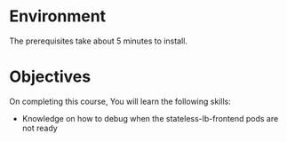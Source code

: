 # Environment

The prerequisites take about 5 minutes to install. 

# Objectives

On completing this course, You will learn the following skills:

* Knowledge on how to debug when the stateless-lb-frontend pods are not ready
